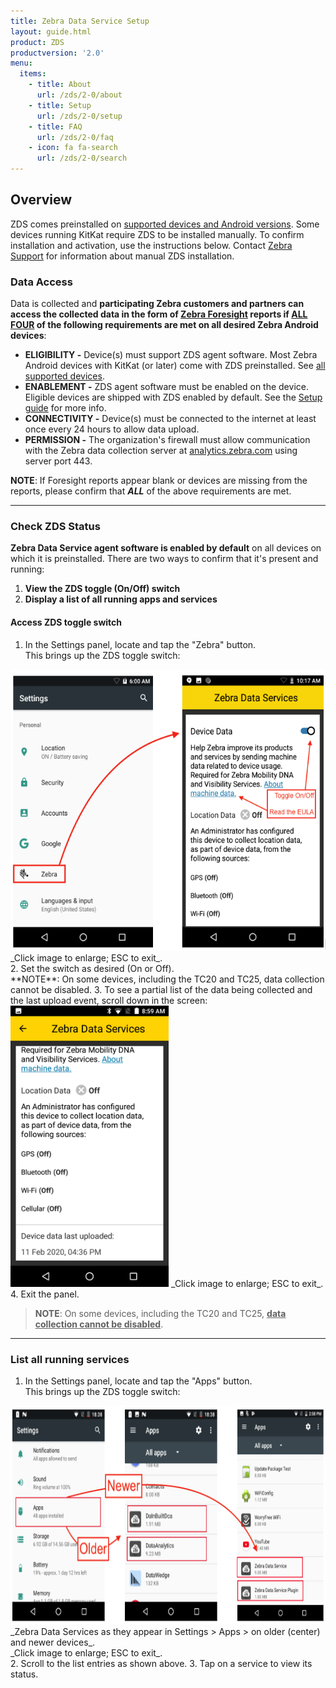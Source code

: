 ```yaml
---
title: Zebra Data Service Setup
layout: guide.html
product: ZDS
productversion: '2.0'
menu:
  items:
    - title: About
      url: /zds/2-0/about
    - title: Setup
      url: /zds/2-0/setup
    - title: FAQ
      url: /zds/2-0/faq
    - icon: fa fa-search
      url: /zds/2-0/search
---
```


## Overview

ZDS comes preinstalled on [supported devices and Android versions](../about/supporteddevices). Some devices running KitKat require ZDS to be installed manually. To confirm installation and activation, use the instructions below. Contact [Zebra Support](https://www.zebra.com/us/en/about-zebra/contact-zebra/contact-tech-support.html) for information about manual ZDS installation.

### Data Access

Data is collected and **participating Zebra customers and partners can access the collected data in the form of [Zebra Foresight](https://www.zebra.com/us/en/services/visibilityiq/foresight.html) reports if <u>ALL FOUR</u> of the following requirements are met on all desired Zebra Android devices**:

* **ELIGIBILITY -** Device(s) must support ZDS agent software. Most Zebra Android devices with
KitKat (or later) come with ZDS preinstalled. See [all supported devices](#supporteddevices).
* **ENABLEMENT -** ZDS agent software must be enabled on the device. Eligible devices are
shipped with ZDS enabled by default. See the [Setup guide](../setup) for more info.
* **CONNECTIVITY -** Device(s) must be connected to the internet at least once every 24 hours to allow data upload.
* **PERMISSION -** The organization's firewall must allow communication with the Zebra data collection server at [analytics.zebra.com](http://analytics.zebra.com) using server port 443.

**NOTE**: If Foresight reports appear blank or devices are missing from the reports, please confirm that ***ALL***
of the above requirements are met.

-----

### Check ZDS Status 

**Zebra Data Service agent software is enabled by default** on all devices on which it is preinstalled. There are two ways to confirm that it's present and running: 

1. **View the ZDS toggle (On/Off) switch**
2. **Display a list of all running apps and services**

#### Access ZDS toggle switch 

1. In the Settings panel, locate and tap the "Zebra" button.<br> 
This brings up the ZDS toggle switch: 
<img alt="image" style="height:450px" src="zds_20_eula_ui.png"/>
_Click image to enlarge; ESC to exit_. 
<br>
2. Set the switch as desired (On or Off).<br>
 **NOTE**: On some devices, including the TC20 and TC25, data collection cannot be disabled. 
3. To see a partial list of the data being collected and the last upload event, scroll down in the screen: 
<img alt="image" style="height:450px" src="zds_info_2.png"/>
_Click image to enlarge; ESC to exit_. 
<br>
4. Exit the panel. 

> **NOTE**: On some devices, including the TC20 and TC25, **<u>data collection cannot be disabled</u>**. 

-----

### List all running services 

1. In the Settings panel, locate and tap the "Apps" button.<br> 
 This brings up the ZDS toggle switch: 
 <img alt="image" style="height:350px" src="zds_files.png"/>
 _Zebra Data Services as they appear in Settings > Apps > on older (center) and newer devices_.<br> 
 _Click image to enlarge; ESC to exit_. 
 <br>
2. Scroll to the list entries as shown above. 
3. Tap on a service to view its status. 
